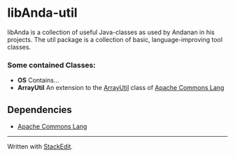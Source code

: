 # libAnda-util

libAnda is a collection of useful Java-classes as used by Andanan in his projects.
The util package is a collection of basic, language-improving tool classes.

### Some contained Classes:
* **OS**
  Contains...
* **ArrayUtil**
  An extension to the [ArrayUtil](https://commons.apache.org/proper/commons-lang/javadocs/api-release/org/apache/commons/lang3/ArrayUtils.html) class of [Apache Commons Lang](https://commons.apache.org/proper/commons-lang/)

## Dependencies
* [Apache Commons Lang](https://commons.apache.org/proper/commons-lang/)


----------

Written with [StackEdit](https://stackedit.io/).
